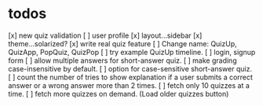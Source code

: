 # todos

[x] new quiz validation
[ ] user profile
[x] layout...sidebar
[x] theme...solarized?
[x] write real quiz feature
[ ] Change name: QuizUp, QuizApp, PopQuiz, QuizPop
[ ] try example QuizUp timeline.
[ ] login, signup form
[ ] allow multiple answers for short-answer quiz.
[ ] make grading case-insensitive by default.
[ ] option for case-sensitive short-answer quiz.
[ ] count the number of tries to show explanation if a user submits a correct
    answer or a wrong answer more than 2 times.
[ ] fetch only 10 quizzes at a time.
[ ] fetch more quizzes on demand. (Load older quizzes button)

